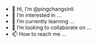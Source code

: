 - 👋 Hi, I’m @pingchangxinli
- 👀 I’m interested in ...
- 🌱 I’m currently learning ...
- 💞️ I’m looking to collaborate on ...
- 📫 How to reach me ...

<!---
pingchangxinli/pingchangxinli is a ✨ special ✨ repository because its `README.md` (this file) appears on your GitHub profile.
You can click the Preview link to take a look at your changes.
--->
